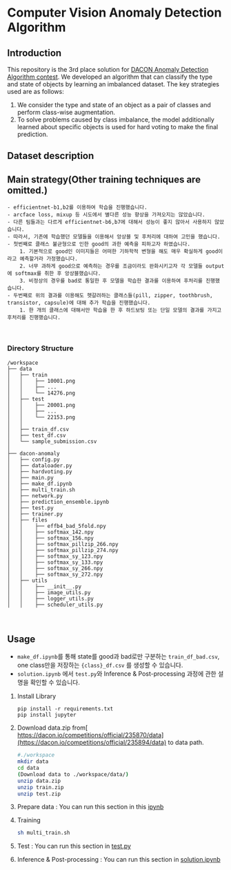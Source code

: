 # Computer Vision Anomaly Detection Algorithm
## Introduction
This repository is the 3rd place solution for [DACON Anomaly Detection Algorithm contest](https://dacon.io/competitions/official/235894/overview/description). We developed an algorithm that can classify the type and state of objects by learning an imbalanced dataset. The key strategies used are as follows:
1. We consider the type and state of an object as a pair of classes and perform class-wise augmentation.
2. To solve problems caused by class imbalance, the model additionally learned about specific objects is used for hard voting to make the final prediction.

## Dataset description

## Main strategy(Other training techniques are omitted.)

    - efficientnet-b1,b2를 이용하여 학습을 진행했습니다.
    - arcface loss, mixup 등 시도에서 별다른 성능 향상을 가져오지는 않았습니다.
    - 다른 팀들과는 다르게 efficientnet-b6,b7에 대해서 성능이 좋지 않아서 사용하지 않았습니다.
    - 따라서, 기존에 학습했던 모델들을 이용해서 앙상블 및 후처리에 대하여 고민을 했습니다.
    - 첫번째로 클래스 불균형으로 인한 good의 과한 예측을 피하고자 하였습니다.
        1. 기본적으로 good인 이미지들은 어떠한 기하학적 변형을 해도 매우 확실하게 good이라고 예측할거라 가정했습니다.
        2. 너무 과하게 good으로 예측하는 경우를 조금이라도 완화시키고자 각 모델들 output에 softmax를 취한 후 앙상블했습니다.
        3. 비정상의 경우를 bad로 통일한 후 모델을 학습한 결과를 이용하여 후처리를 진행했습니다.
    - 두번째로 위의 결과를 이용해도 헷갈려하는 클래스들(pill, zipper, toothbrush, transistor, capsule)에 대해 추가 학습을 진행했습니다.
        1. 한 개의 클래스에 대해서만 학습을 한 후 하드보팅 또는 단일 모델의 결과를 가지고 후처리를 진행했습니다. 

<br>

### Directory Structure
```
/workspace
├── data
│   ├── train
│   │    ├── 10001.png
│   │    ├── ...
│   │    └── 14276.png
│   ├── test
│   │    ├── 20001.png
│   │    ├── ...
│   │    └── 22153.png
│   │    
│   ├── train_df.csv
│   ├── test_df.csv
│   └── sample_submission.csv
│
├── dacon-anomaly
│   ├── config.py
│   ├── dataloader.py
│   ├── hardvoting.py
│   ├── main.py
│   ├── make_df.ipynb
│   ├── multi_train.sh
│   ├── network.py
│   ├── prediction_ensemble.ipynb
│   ├── test.py
│   ├── trainer.py
│   ├── files
│   │    ├── effb4_bad_5fold.npy
│   │    ├── softmax_142.npy
│   │    ├── softmax_156.npy
│   │    ├── softmax_pillzip_266.npy
│   │    ├── softmax_pillzip_274.npy
│   │    ├── softmax_sy_123.npy
│   │    ├── softmax_sy_133.npy
│   │    ├── softmax_sy_266.npy
│   │    ├── softmax_sy_272.npy
│   ├── utils
│   │    ├── __init__.py
│   │    ├── image_utils.py
│   │    ├── logger_utils.py
│   │    ├── scheduler_utils.py
```
<br>

## Usage
- `make_df.ipynb`를 통해 state를 good과 bad로만 구분하는 `train_df_bad.csv`, one class만을 저장하는 `{class}_df.csv` 를 생성할 수 있습니다.
- `solution.ipynb` 에서 `test.py`와 Inference & Post-processing 과정에 관한 설명을 확인할 수 있습니다.

1. Install Library
    ```
    pip install -r requirements.txt
    pip install jupyter
    ```
2. Download data.zip from[ https://dacon.io/competitions/official/235870/data](https://dacon.io/competitions/official/235894/data) to data path.
    ```bash
    #./workspace
    mkdir data
    cd data
    (Download data to ./workspace/data/)
    unzip data.zip
    unzip train.zip
    unzip test.zip
    ```
3. Prepare data : You can run this section in this [ipynb](make_df.ipynb)

4. Training
   ```bash
   sh multi_train.sh
   ```
5. Test : You can run this section in [test.py](test.py)

6. Inference & Post-processing : You can run this section in [solution.ipynb](solution.ipynb)

